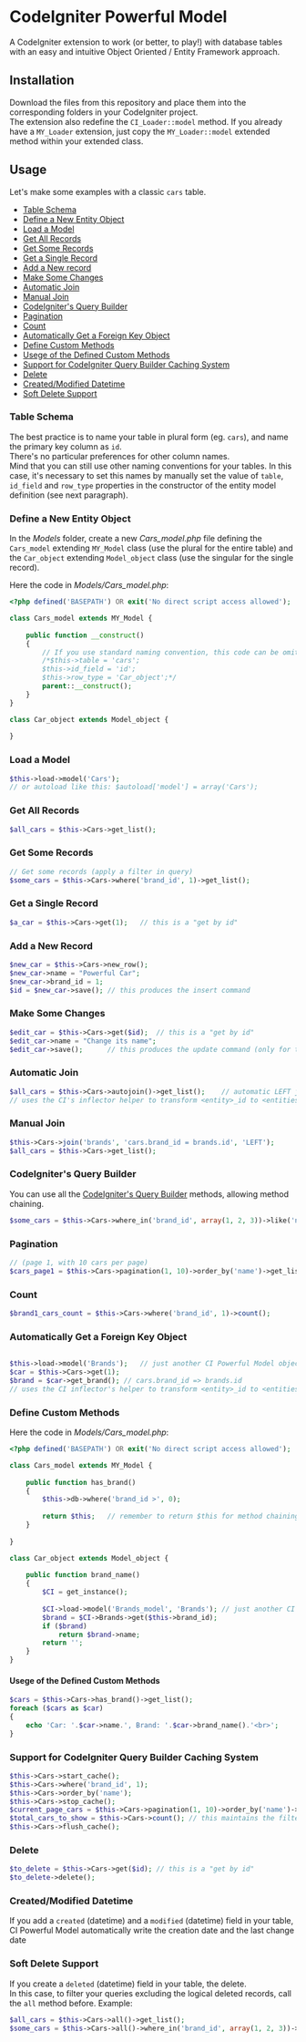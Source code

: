 # CodeIgniter Powerful Model
A CodeIgniter extension to work (or better, to play!) with database tables with an easy and intuitive Object Oriented / Entity Framework approach.

## Installation
Download the files from this repository and place them into the corresponding folders in your CodeIgniter project.<br>
The extension also redefine the `CI_Loader::model` method. If you already have a `MY_Loader` extension, just copy the `MY_Loader::model` extended method within your extended class.

## Usage
Let's make some examples with a classic `cars` table.
- [Table Schema](#table-schema)
- [Define a New Entity Object](#define-a-new-entity-object)
- [Load a Model](#load-a-model)
- [Get All Records](#get-all-records)
- [Get Some Records](#get-some-records)
- [Get a Single Record](#get-a-single-record)
- [Add a New record](#add-a-new-record)
- [Make Some Changes](#make-some-changes)
- [Automatic Join](#automatic-join)
- [Manual Join](#manual-join)
- [CodeIgniter's Query Builder](#codeigniters-query-builder)
- [Pagination](#pagination)
- [Count](#count)
- [Automatically Get a Foreign Key Object](#automatically-get-a-foreign-key-object)
- [Define Custom Methods](#define-custom-methods)
 - [Usege of the Defined Custom Methods](#usege-of-the-defined-custom-methods)
- [Support for CodeIgniter Query Builder Caching System](#support-for-codeigniter-query-builder-caching-system)
- [Delete](#delete)
- [Created/Modified Datetime](#createdmodified-datetime)
- [Soft Delete Support](#soft-delete-support)

### Table Schema
The best practice is to name your table in plural form (eg. `cars`), and name the primary key column as `id`.<br>
There's no particular preferences for other column names.<br>
Mind that you can still use other naming conventions for your tables. In this case, it's necessary to set this names by manually set the value of `table`, `id_field` and `row_type` properties in the constructor of the entity model definition (see next paragraph).

### Define a New Entity Object
In the *Models* folder, create a new *Cars_model.php* file defining the `Cars_model` extending `MY_Model` class (use the plural for the entire table) and the `Car_object` extending `Model_object` class (use the singular for the single record).

Here the code in *Models/Cars_model.php*:
```php
<?php defined('BASEPATH') OR exit('No direct script access allowed');

class Cars_model extends MY_Model {
	
	public function __construct()
	{
		// If you use standard naming convention, this code can be omitted.
		/*$this->table = 'cars';
		$this->id_field = 'id';
		$this->row_type = 'Car_object';*/
		parent::__construct();
	}
}

class Car_object extends Model_object {
	
}
```

### Load a Model
```php
$this->load->model('Cars');
// or autoload like this: $autoload['model'] = array('Cars');
```

### Get All Records
```php
$all_cars = $this->Cars->get_list();
```

### Get Some Records
```php
// Get some records (apply a filter in query)
$some_cars = $this->Cars->where('brand_id', 1)->get_list();
```

### Get a Single Record
```php
$a_car = $this->Cars->get(1);	// this is a "get by id"
```

### Add a New Record
```php
$new_car = $this->Cars->new_row();
$new_car->name = "Powerful Car";
$new_car->brand_id = 1;
$id = $new_car->save();	// this produces the insert command
```

### Make Some Changes
```php
$edit_car = $this->Cars->get($id);	// this is a "get by id"
$edit_car->name = "Change its name";
$edit_car->save();		// this produces the update command (only for the changed fields, the CI Powerful Model tracks object changes)
```

### Automatic Join
```php
$all_cars = $this->Cars->autojoin()->get_list();	// automatic LEFT join with the brands table
// uses the CI's inflector helper to transform <entity>_id to <entities>
```

### Manual Join
```php
$this->Cars->join('brands', 'cars.brand_id = brands.id', 'LEFT');
$all_cars = $this->Cars->get_list();
```

### CodeIgniter's Query Builder
You can use all the <a href="http://www.codeigniter.com/user_guide/database/query_builder.html" target="_blank">CodeIgniter's Query Builder</a> methods, allowing method chaining.
```php
$some_cars = $this->Cars->where_in('brand_id', array(1, 2, 3))->like('name', "%Something")->order_by('name')->get_list();
```
### Pagination 
```php
// (page 1, with 10 cars per page)
$cars_page1 = $this->Cars->pagination(1, 10)->order_by('name')->get_list();
```
### Count
```php
$brand1_cars_count = $this->Cars->where('brand_id', 1)->count();
```
### Automatically Get a Foreign Key Object
```php

$this->load->model('Brands');	// just another CI Powerful Model object
$car = $this->Cars->get(1);
$brand = $car->get_brand();	// cars.brand_id => brands.id
// uses the CI inflector's helper to transform <entity>_id to <entities>.id
```

###  Define Custom Methods
Here the code in *Models/Cars_model.php*:
```php
<?php defined('BASEPATH') OR exit('No direct script access allowed');

class Cars_model extends MY_Model {
	
	public function has_brand()
	{
		$this->db->where('brand_id >', 0);
		
		return $this;	// remember to return $this for method chaining support
	}
	
}

class Car_object extends Model_object {
	
	public function brand_name()
	{
		$CI = get_instance();
		
		$CI->load->model('Brands_model', 'Brands');	// just another CI Power Model object
		$brand = $CI->Brands->get($this->brand_id);
		if ($brand)
			return $brand->name;
		return '';
	}
}
```
#### Usege of the Defined Custom Methods
```php
$cars = $this->Cars->has_brand()->get_list();
foreach ($cars as $car)
{
	echo 'Car: '.$car->name.', Brand: '.$car->brand_name().'<br>';
}
```

### Support for CodeIgniter Query Builder Caching System
```php
$this->Cars->start_cache();
$this->Cars->where('brand_id', 1);
$this->Cars->order_by('name');
$this->Cars->stop_cache();
$current_page_cars = $this->Cars->pagination(1, 10)->order_by('name')->get_list();
$total_cars_to_show = $this->Cars->count();	// this maintains the filter defined between start_cache() and stop_cache()
$this->Cars->flush_cache();
```

### Delete
```php
$to_delete = $this->Cars->get($id);	// this is a "get by id"
$to_delete->delete();
```

### Created/Modified Datetime
If you add a `created` (datetime) and a `modified` (datetime) field in your table, CI Powerful Model automatically write the creation date and the last change date

### Soft Delete Support
If you create a `deleted` (datetime) field in your table, the delete.<br>
In this case, to filter your queries excluding the logical deleted records, call the `all` method before. Example:
```php
$all_cars = $this->Cars->all()->get_list();
$some_cars = $this->Cars->all()->where_in('brand_id', array(1, 2, 3))->get_list();
```
